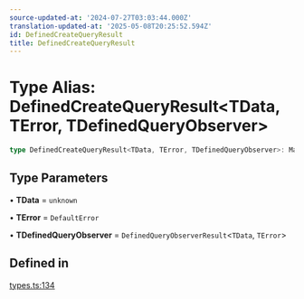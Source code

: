 ```yaml
---
source-updated-at: '2024-07-27T03:03:44.000Z'
translation-updated-at: '2025-05-08T20:25:52.594Z'
id: DefinedCreateQueryResult
title: DefinedCreateQueryResult
---
```


# Type Alias: DefinedCreateQueryResult\<TData, TError, TDefinedQueryObserver\>

```ts
type DefinedCreateQueryResult<TData, TError, TDefinedQueryObserver>: MapToSignals<TDefinedQueryObserver>;
```

## Type Parameters

• **TData** = `unknown`

• **TError** = `DefaultError`

• **TDefinedQueryObserver** = `DefinedQueryObserverResult`\<`TData`, `TError`\>

## Defined in

[types.ts:134](https://github.com/TanStack/query/blob/dac5da5416b82b0be38a8fb34dde1fc6670f0a59/packages/angular-query-experimental/src/types.ts#L134)
